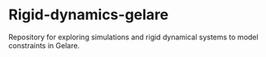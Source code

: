 # Rigid-dynamics-gelare
Repository for exploring simulations and rigid dynamical systems to model constraints in Gelare. 
